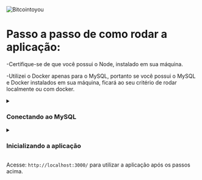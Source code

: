 ![Bitcointoyou](https://bitcointoyou.com/_next/static/media/logoAzul.c6609791.png)

# Passo a passo de como rodar a aplicação:

-Certifique-se de que você possui o Node, instalado em sua máquina.

-Utilizei o Docker apenas para o MySQL, portanto se você possui o MySQL e Docker instalados em sua máquina, ficará ao seu critério de rodar localmente ou com docker.

<details>
   <summary><h3>Conectando ao MySQL</h3></summary>
  
  ### Rodando com docker:

Caso tenha o docker e o docker-compose plugin instalados em sua máquina, rode:

`docker-compose up -d`

Mesmo após a inicialização, recomendo aguardar um pouco para o mysql se inicializar completamente.

Após isso o container que possui a imagem do MySQL estará pronto para o uso.

Na própria pasta `/backend` do projeto já tem um `.env` configurado para conectar com o mysql do container.

### Rodando localmente:

Com o Mysql instalado na máquina localmente, você precisa apenas alterar as variaveis do arquivo .env `MYSQL_PORT=3306` e `MYSQL_PASSWORD=(sua senha do mysql)`

</details>

<details>
  <summary><h3>Inicializando a aplicação</h3></summary>
  
  Com o mysql rodando nós precisamos criar o banco de dados.
  
  `npm run db:reset`
  
  Esse comando irá derrubar, criar e popular o banco de dados a cada vez que for utilizado.
  
  Com o banco de dados pronto para ser usado, rode o comando no terminal `npm start` na pasta `/backend` e para ver se está funcionando escreva `http://localhost:3001/carros` no seu navegador.
  
  Se estiver tudo ok, já podemos subir o frontend.
  
  Abra um novo terminal e acesse a pasta `/frontend` e rode também o `npm start`.
  
  Após isso a aplicação estará pronta para o uso.
  
</details>

Acesse: `http://localhost:3000/` para utilizar a aplicação após os passos acima.
